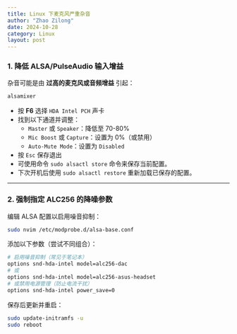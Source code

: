 ```yaml
---
title: Linux 下麦克风严重杂音 
author: "Zhao Zilong"
date: 2024-10-28
category: Linux
layout: post
---
```


### **1. 降低 ALSA/PulseAudio 输入增益**

杂音可能是由 **过高的麦克风或音频增益** 引起：

```bash
alsamixer
```

- 按 **F6** 选择 `HDA Intel PCH` 声卡
- 找到以下通道并调整：
  - `Master` 或 `Speaker`：降低至 70-80%
  - `Mic Boost` 或 `Capture`：设置为 0%（或禁用）
  - `Auto-Mute Mode`：设置为 `Disabled`
- 按 `Esc` 保存退出
- 可使用命令 `sudo alsactl store` 命令来保存当前配置。
- 下次开机后使用 `sudo alsactl restore` 重新加载已保存的配置。

------

### **2. 强制指定 ALC256 的降噪参数**

编辑 ALSA 配置以启用噪音抑制：

```bash
sudo nvim /etc/modprobe.d/alsa-base.conf
```

添加以下参数（尝试不同组合）：

```bash
# 启用噪音抑制（常见于笔记本）
options snd-hda-intel model=alc256-dac
# 或
options snd-hda-intel model=alc256-asus-headset
# 或禁用电源管理（防止电流干扰）
options snd-hda-intel power_save=0
```

保存后更新并重启：

```bash
sudo update-initramfs -u
sudo reboot
```
